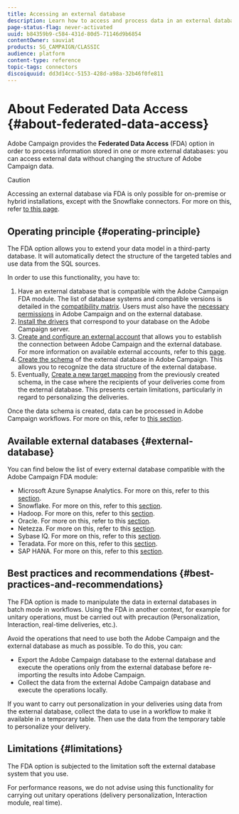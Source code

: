 ```yaml
---
title: Accessing an external database
description: Learn how to access and process data in an external database
page-status-flag: never-activated
uuid: b84359b9-c584-431d-80d5-71146d9b6854
contentOwner: sauviat
products: SG_CAMPAIGN/CLASSIC
audience: platform
content-type: reference
topic-tags: connectors
discoiquuid: dd3d14cc-5153-428d-a98a-32b46f0fe811
---
```


# About Federated Data Access {#about-federated-data-access}

Adobe Campaign provides the **Federated Data Access** (FDA) option in order to process information stored in one or more external databases: you can access external data without changing the structure of Adobe Campaign data.

>[!CAUTION]
>
>Accessing an external database via FDA is only possible for on-premise or hybrid installations, except with the Snowflake connectors. For more on this, refer [to this page](../../installation/using/capability-matrix.md).

## Operating principle {#operating-principle}

The FDA option allows you to extend your data model in a third-party database. It will automatically detect the structure of the targeted tables and use data from the SQL sources.

In order to use this functionality, you have to:

1. Have an external database that is compatible with the Adobe Campaign FDA module. The list of database systems and compatible versions is detailed in the [compatibility matrix](https://helpx.adobe.com/campaign/kb/compatibility-matrix.html). Users must also have the [necessary permissions](../../platform/using/remote-database-access-rights.md) in Adobe Campaign and on the external database.
1. [Install the drivers](../../platform/using/specific-configuration-database.md) that correspond to your database on the Adobe Campaign server.
1. [Create and configure an external account](../../platform/using/connecting-to-database.md) that allows you to establish the connection between Adobe Campaign and the external database. For more information on available external accounts, refer to this [page](../../platform/using/external-accounts.md).
1. [Create the schema](../../platform/using/creating-data-schema.md) of the external database in Adobe Campaign. This allows you to recognize the data structure of the external database.
1. Eventually, [Create a new target mapping](../../platform/using/defining-data-mapping.md) from the previously created schema, in the case where the recipients of your deliveries come from the external database. This presents certain limitations, particularly in regard to personalizing the deliveries.

Once the data schema is created, data can be processed in Adobe Campaign workflows. For more on this, refer to [this section](../../workflow/using/accessing-an-external-database--fda-.md).

## Available external databases {#external-database}

You can find below the list of every external database compatible with the Adobe Campaign FDA module:

* Microsoft Azure Synapse Analytics. For more on this, refer to this [section](../../platform/using/specific-configuration-database.md#azure-external).
* Snowflake. For more on this, refer to this [section](../../platform/using/specific-configuration-database.md#configure-access-to-snowflake).
* Hadoop. For more on this, refer to this [section](../../platform/using/specific-configuration-database.md#configure-access-to-hadoop-3).
* Oracle. For more on this, refer to this [section](../../platform/using/specific-configuration-database.md#configure-access-to-oracle).
* Netezza. For more on this, refer to this [section](../../platform/using/specific-configuration-database.md#configure-access-to-netezza).
* Sybase IQ. For more on this, refer to this [section](../../platform/using/specific-configuration-database.md#configure-access-to-sybase-iq).
* Teradata. For more on this, refer to this [section](../../platform/using/specific-configuration-database.md#configure-access-to-teradata).
* SAP HANA. For more on this, refer to this [section](../../platform/using/specific-configuration-database.md).

## Best practices and recommendations {#best-practices-and-recommendations}

The FDA option is made to manipulate the data in external databases in batch mode in workflows. Using the FDA in another context, for example for unitary operations, must be carried out with precaution (Personalization, Interaction, real-time deliveries, etc.).

Avoid the operations that need to use both the Adobe Campaign and the external database as much as possible. To do this, you can:

* Export the Adobe Campaign database to the external database and execute the operations only from the external database before re-importing the results into Adobe Campaign.
* Collect the data from the external Adobe Campaign database and execute the operations locally.

If you want to carry out personalization in your deliveries using data from the external database, collect the data to use in a workflow to make it available in a temporary table. Then use the data from the temporary table to personalize your delivery.

## Limitations {#limitations}

The FDA option is subjected to the limitation soft the external database system that you use.

For performance reasons, we do not advise using this functionality for carrying out unitary operations (delivery personalization, Interaction module, real time).
